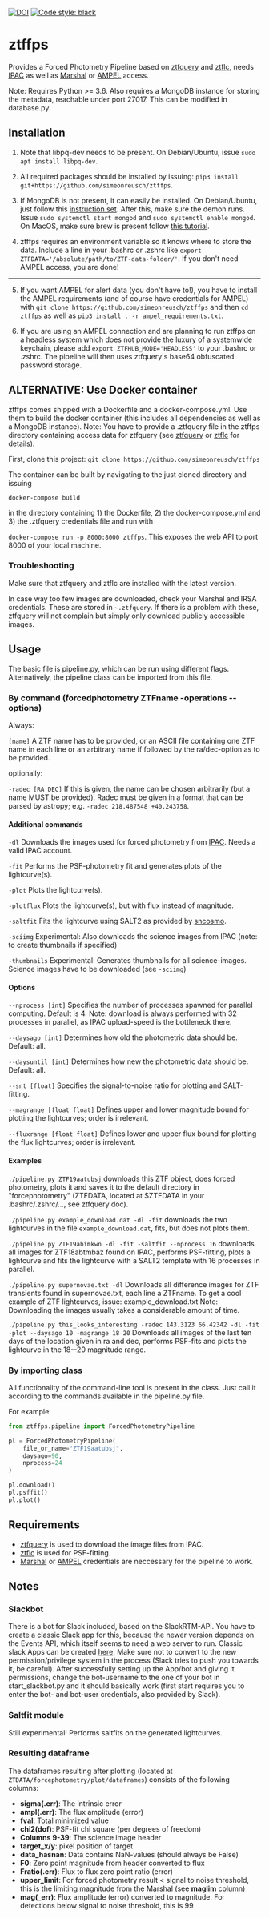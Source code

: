 [![DOI](https://zenodo.org/badge/236213534.svg)](https://zenodo.org/badge/latestdoi/236213534)
[![Code style: black](https://img.shields.io/badge/code%20style-black-000000.svg)](https://github.com/psf/black)
# ztffps

Provides a Forced Photometry Pipeline based on [ztfquery](https://github.com/mickaelrigault/ztfquery) and [ztflc](https://github.com/mickaelrigault/ztfquery), needs [IPAC](https://irsa.ipac.caltech.edu/account/signon/login.do?josso_back_to=https://irsa.ipac.caltech.edu/frontpage/&ts=517) as well as [Marshal](http://skipper.caltech.edu:8080/cgi-bin/growth/marshal.cgi) or [AMPEL](https://github.com/ampelproject) access.

Note: Requires Python >= 3.6. Also requires a MongoDB instance for storing the metadata, reachable under port 27017. This can be modified in database.py.

## Installation

1. Note that libpq-dev needs to be present. On Debian/Ubuntu, issue ```sudo apt install libpq-dev```.

2. All required packages should be installed by issuing: ```pip3 install git+https://github.com/simeonreusch/ztffps```.

3. If MongoDB is not present, it can easily be installed.
On Debian/Ubuntu, just follow this [instruction set](https://docs.mongodb.com/manual/tutorial/install-mongodb-on-debian/#install-mongodb-community-edition). After this, make sure the demon runs. Issue  ```sudo systemctl start mongod``` and ```sudo systemctl enable mongod```. On MacOS, make sure brew is present follow [this tutorial](https://docs.mongodb.com/manual/tutorial/install-mongodb-on-os-x/).

4. ztffps requires an environment variable so it knows where to store the data. Include a line in your .bashrc or .zshrc like ```export ZTFDATA='/absolute/path/to/ZTF-data-folder/'```. If you don't need AMPEL access, you are done!

---

5. If you want AMPEL for alert data (you don't have to!), you have to install the AMPEL requirements (and of course have credentials for AMPEL) with ```git clone https://github.com/simeonreusch/ztffps``` and then ```cd ztffps``` as well as ```pip3 install . -r ampel_requirements.txt```.

6. If you are using an AMPEL connection and are planning to run ztffps on a headless system which does not provide the luxury of a systemwide keychain, please add ```export ZTFHUB_MODE='HEADLESS'``` to your .bashrc or .zshrc. The pipeline will then uses ztfquery's base64 obfuscated password storage.

## ALTERNATIVE: Use Docker container
ztffps comes shipped with a Dockerfile and a docker-compose.yml. Use them to build the docker container (this includes all dependencies as well as a MongoDB instance). Note: You have to provide a .ztfquery file in the ztffps directory containing access data for ztfquery (see [ztfquery](https://github.com/mickaelrigault/ztfquery) or [ztflc](https://github.com/mickaelrigault/ztfquery) for details).

First, clone this project: ```git clone https://github.com/simeonreusch/ztffps```

The container can be built by navigating to the just cloned directory and issuing

```docker-compose build```

in the directory containing 1) the Dockerfile, 2) the docker-compose.yml and 3) the .ztfquery credentials file and run with

```docker-compose run -p 8000:8000 ztffps```. This exposes the web API to port 8000 of your local machine.

### Troubleshooting
Make sure that ztfquery and ztflc are installed with the latest version.

In case way too few images are downloaded, check your Marshal and IRSA credentials. These are stored in ```~.ztfquery```. If there is a problem with these, ztfquery will not complain but simply only download publicly accessible images.

## Usage

The basic file is pipeline.py, which can be run using different flags. Alternatively, the pipeline class can be imported from this file.

### By command (forcedphotometry ZTFname -operations --options)

Always:

`[name]` A ZTF name has to be provided, or an ASCII file containing one ZTF name in each line or an arbitrary name if followed by the ra/dec-option as to be provided.

optionally:

`-radec [RA DEC]`	If this is given, the name can be chosen arbitrarily (but a name MUST be provided). Radec must be given in a format that can be parsed by astropy; e.g. `-radec 218.487548 +40.243758`.

#### Additional commands

`-dl`        Downloads the images used for forced photometry from [IPAC](https://irsa.ipac.caltech.edu/account/signon/login.do?josso_back_to=https://irsa.ipac.caltech.edu/frontpage/&ts=517). Needs a valid IPAC account.

`-fit`       Performs the PSF-photometry fit and generates plots of the lightcurve(s).

`-plot`     Plots the lightcurve(s).

`-plotflux`     Plots the lightcurve(s), but with flux instead of magnitude.

`-saltfit`   Fits the lightcurve using SALT2 as provided by [sncosmo](https://github.com/sncosmo/).

`-sciimg`  Experimental: Also downloads the science images from IPAC (note: to create thumbnails if specified)

`-thumbnails` Experimental: Generates thumbnails for all science-images. Science images have to be downloaded (see `-sciimg`)

#### Options

`--nprocess [int]`  Specifies the number of processes spawned for parallel computing. Default is 4. Note: download is always performed with 32 processes in parallel, as IPAC upload-speed is the bottleneck there.

`--daysago [int]`  Determines how old the photometric data should be. Default: all.

`--daysuntil [int]`  Determines how new the photometric data should be. Default: all.

`--snt [float]` Specifies the signal-to-noise ratio for plotting and SALT-fitting.

`--magrange [float float]` Defines upper and lower magnitude bound for plotting the lightcurves; order is irrelevant.

`--fluxrange [float float]` Defines lower and upper flux bound for plotting the flux lightcurves; order is irrelevant.

#### Examples
`./pipeline.py ZTF19aatubsj` downloads this ZTF object, does forced photometry, plots it and saves it to the default directory in "forcephotometry" (ZTFDATA, located at $ZTFDATA in your .bashrc/.zshrc/..., see ztfquery doc).

`./pipeline.py example_download.dat -dl -fit` downloads the two lightcurves in the file `example_download.dat`, fits, but does not plots them.

`./pipeline.py ZTF19abimkwn -dl -fit -saltfit --nprocess 16` downloads all images for ZTF18abtmbaz found on IPAC, performs PSF-fitting, plots a lightcurve and fits the lightcurve with a SALT2 template with 16 processes in parallel.

`./pipeline.py supernovae.txt -dl` Downloads all difference images for ZTF transients found in supernovae.txt, each line a ZTFname. To get a cool example of ZTF lightcurves, issue: example_download.txt Note: Downloading the images usually takes a considerable amount of time.

`./pipeline.py this_looks_interesting -radec 143.3123 66.42342 -dl -fit -plot --daysago 10 -magrange 18 20` Downloads all images of the last ten days of the location given in ra and dec, performs PSF-fits and plots the lightcurve in the 18--20 magnitude range.

### By importing class
All functionality of the command-line tool is present in the class. Just call it according to the commands available in the pipeline.py file.

For example:

```python
from ztffps.pipeline import ForcedPhotometryPipeline

pl = ForcedPhotometryPipeline(
    file_or_name="ZTF19aatubsj",
    daysago=90,
    nprocess=24
)

pl.download()
pl.psffit()
pl.plot()
```

## Requirements
- [ztfquery](https://github.com/mickaelrigault/ztfquery) is used to download the image files from IPAC.
- [ztflc](https://github.com/mickaelrigault/ztflc) is used for PSF-fitting.
- [Marshal](http://skipper.caltech.edu:8080/cgi-bin/growth/marshal.cgi) or [AMPEL](https://github.com/ampelproject) credentials are neccessary for the pipeline to work.

## Notes
### Slackbot
There is a bot for Slack included, based on the SlackRTM-API.
You have to create a classic Slack app for this, because the newer version depends on the Events API, which itself seems to need a web server to run.
Classic slack Apps can be created [here](https://api.slack.com/apps?new_classic_app=1). Make sure not to convert to the new permission/privilege system in the process (Slack tries to push you towards it, be careful).
After successfully setting up the App/bot and giving it permissions, change the bot-username to the one of your bot in start_slackbot.py and it should basically work (first start requires you to enter the bot- and bot-user credentials, also provided by Slack).

### Saltfit module
Still experimental! Performs saltfits on the generated lightcurves.

### Resulting dataframe
The dataframes resulting after plotting (located at `ZTDATA/forcephotometry/plot/dataframes`) consists of the following columns:
- **sigma(.err)**: The intrinsic error
- **ampl(.err)**: The flux amplitude (error)
- **fval**: Total minimized value
- **chi2(dof)**: PSF-fit chi square (per degrees of freedom)
- **Columns 9-39**: The science image header
- **target_x/y**: pixel position of target
- **data_hasnan**: Data contains NaN-values (should always be False)
- **F0**: Zero point magnitude from header converted to flux
- **Fratio(.err)**: Flux to flux zero point ratio (error)
- **upper_limit**: For forced photometry result < signal to noise threshold, this is the limiting magnitude from the Marshal (see **maglim** column)
- **mag(_err)**: Flux amplitude (error) converted to magnitude. For detections below signal to noise threshold, this is 99
